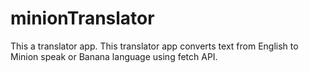 # minionTranslator
This a translator app.
This translator app converts text from English to Minion speak or Banana language using fetch API.
